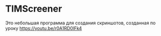 # TIMScreener
Это небольшая программа для создания скриншотов, созданная по уроку https://youtu.be/r0A1RD0lFk4
